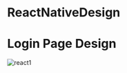 # ReactNativeDesign

# Login Page Design

![react1](https://user-images.githubusercontent.com/47599340/103163550-1f7e9c80-4810-11eb-8a5b-58336516d647.JPG)

